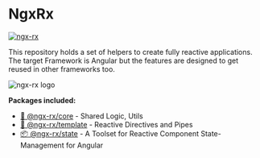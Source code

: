 # NgxRx

[![ngx-rx](https://circleci.com/gh/BioPhoton/ngx-rx.svg?style=shield)](https://circleci.com/gh/BioPhoton/ngx-rx)

This repository holds a set of helpers to create fully reactive applications.
The target Framework is Angular but the features are designed to get reused in other frameworks too.

![ngx-rx logo](https://raw.githubusercontent.com/BioPhoton/ngx-rx/master/images/ngx-rx_logo.png)

**Packages included:**
  - [💾 @ngx-rx/core](https://github.com/BioPhoton/ngx-rx/tree/master/libs/core/Readme.md) - Shared Logic, Utils
  - [💾 @ngx-rx/template](https://github.com/BioPhoton/ngx-rx/tree/master/libs/template/Readme.md) - Reactive Directives and Pipes
  - [📦 @ngx-rx/state](https://github.com/BioPhoton/ngx-rx/tree/master/libs/state/Readme.md) - A Toolset for Reactive Component State-Management for Angular
